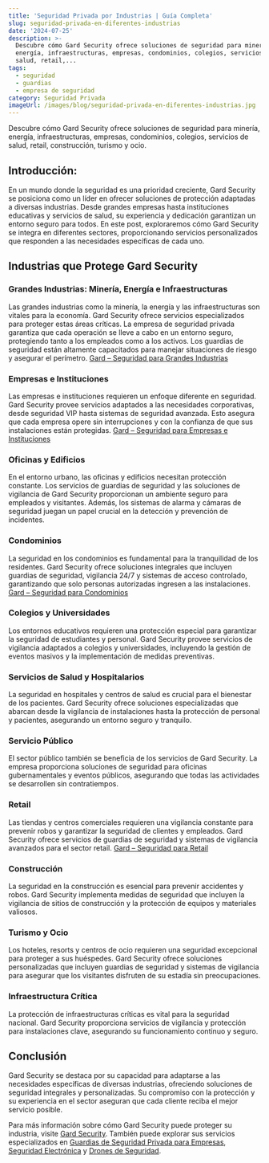 ```yaml
---
title: 'Seguridad Privada por Industrias | Guía Completa'
slug: seguridad-privada-en-diferentes-industrias
date: '2024-07-25'
description: >-
  Descubre cómo Gard Security ofrece soluciones de seguridad para minería,
  energía, infraestructuras, empresas, condominios, colegios, servicios de
  salud, retail,...
tags:
  - seguridad
  - guardias
  - empresa de seguridad
category: Seguridad Privada
imageUrl: /images/blog/seguridad-privada-en-diferentes-industrias.jpg
---
```



<p>Descubre cómo Gard Security ofrece soluciones de seguridad para minería, energía, infraestructuras, empresas, condominios, colegios, servicios de salud, retail, construcción, turismo y ocio.</p>



<h2 class="wp-block-heading" id="h-introduccion">Introducción:</h2>



<p>En un mundo donde la seguridad es una prioridad creciente, Gard Security se posiciona como un líder en ofrecer soluciones de protección adaptadas a diversas industrias. Desde grandes empresas hasta instituciones educativas y servicios de salud, su experiencia y dedicación garantizan un entorno seguro para todos. En este post, exploraremos cómo Gard Security se integra en diferentes sectores, proporcionando servicios personalizados que responden a las necesidades específicas de cada uno.</p>



<h2 class="wp-block-heading" id="h-industrias-que-protege-gard-security">Industrias que Protege Gard Security</h2>



<h3 class="wp-block-heading" id="h-grandes-industrias-mineria-energia-e-infraestructuras">Grandes Industrias: Minería, Energía e Infraestructuras</h3>



<p>Las grandes industrias como la minería, la energía y las infraestructuras son vitales para la economía. Gard Security ofrece servicios especializados para proteger estas áreas críticas. La empresa de seguridad privada garantiza que cada operación se lleve a cabo en un entorno seguro, protegiendo tanto a los empleados como a los activos. Los guardias de seguridad están altamente capacitados para manejar situaciones de riesgo y asegurar el perímetro. <a href="https://gard.cl">Gard &#8211; Seguridad para Grandes Industrias</a></p>



<h3 class="wp-block-heading" id="h-empresas-e-instituciones">Empresas e Instituciones</h3>



<p>Las empresas e instituciones requieren un enfoque diferente en seguridad. Gard Security provee servicios adaptados a las necesidades corporativas, desde seguridad VIP hasta sistemas de seguridad avanzada. Esto asegura que cada empresa opere sin interrupciones y con la confianza de que sus instalaciones están protegidas. <a href="https://gard.cl/guardias-de-seguridad-privada-para-empresas/">Gard &#8211; Seguridad para Empresas e Instituciones</a></p>



<h3 class="wp-block-heading" id="h-oficinas-y-edificios">Oficinas y Edificios</h3>



<p>En el entorno urbano, las oficinas y edificios necesitan protección constante. Los servicios de guardias de seguridad y las soluciones de vigilancia de Gard Security proporcionan un ambiente seguro para empleados y visitantes. Además, los sistemas de alarma y cámaras de seguridad juegan un papel crucial en la detección y prevención de incidentes.</p>



<h3 class="wp-block-heading" id="h-condominios">Condominios</h3>



<p>La seguridad en los condominios es fundamental para la tranquilidad de los residentes. Gard Security ofrece soluciones integrales que incluyen guardias de seguridad, vigilancia 24/7 y sistemas de acceso controlado, garantizando que solo personas autorizadas ingresen a las instalaciones. <a href="https://gard.cl">Gard &#8211; Seguridad para Condominios</a></p>



<h3 class="wp-block-heading" id="h-colegios-y-universidades">Colegios y Universidades</h3>



<p>Los entornos educativos requieren una protección especial para garantizar la seguridad de estudiantes y personal. Gard Security provee servicios de vigilancia adaptados a colegios y universidades, incluyendo la gestión de eventos masivos y la implementación de medidas preventivas.</p>



<h3 class="wp-block-heading" id="h-servicios-de-salud-y-hospitalarios">Servicios de Salud y Hospitalarios</h3>



<p>La seguridad en hospitales y centros de salud es crucial para el bienestar de los pacientes. Gard Security ofrece soluciones especializadas que abarcan desde la vigilancia de instalaciones hasta la protección de personal y pacientes, asegurando un entorno seguro y tranquilo.</p>



<h3 class="wp-block-heading" id="h-servicio-publico">Servicio Público</h3>



<p>El sector público también se beneficia de los servicios de Gard Security. La empresa proporciona soluciones de seguridad para oficinas gubernamentales y eventos públicos, asegurando que todas las actividades se desarrollen sin contratiempos.</p>



<h3 class="wp-block-heading" id="h-retail">Retail</h3>



<p>Las tiendas y centros comerciales requieren una vigilancia constante para prevenir robos y garantizar la seguridad de clientes y empleados. Gard Security ofrece servicios de guardias de seguridad y sistemas de vigilancia avanzados para el sector retail. <a href="https://gard.cl">Gard &#8211; Seguridad para Retail</a></p>



<h3 class="wp-block-heading" id="h-construccion">Construcción</h3>



<p>La seguridad en la construcción es esencial para prevenir accidentes y robos. Gard Security implementa medidas de seguridad que incluyen la vigilancia de sitios de construcción y la protección de equipos y materiales valiosos.</p>



<h3 class="wp-block-heading" id="h-turismo-y-ocio">Turismo y Ocio</h3>



<p>Los hoteles, resorts y centros de ocio requieren una seguridad excepcional para proteger a sus huéspedes. Gard Security ofrece soluciones personalizadas que incluyen guardias de seguridad y sistemas de vigilancia para asegurar que los visitantes disfruten de su estadía sin preocupaciones.</p>



<h3 class="wp-block-heading" id="h-infraestructura-critica">Infraestructura Crítica</h3>



<p>La protección de infraestructuras críticas es vital para la seguridad nacional. Gard Security proporciona servicios de vigilancia y protección para instalaciones clave, asegurando su funcionamiento continuo y seguro.</p>



<h2 class="wp-block-heading" id="h-conclusion">Conclusión</h2>



<p>Gard Security se destaca por su capacidad para adaptarse a las necesidades específicas de diversas industrias, ofreciendo soluciones de seguridad integrales y personalizadas. Su compromiso con la protección y su experiencia en el sector aseguran que cada cliente reciba el mejor servicio posible.</p>



<p>Para más información sobre cómo Gard Security puede proteger su industria, visite <a href="https://gard.cl">Gard Security</a>. También puede explorar sus servicios especializados en <a href="https://gard.cl/guardias-de-seguridad-privada-para-empresas/">Guardias de Seguridad Privada para Empresas</a>, <a href="https://gard.cl/seguridad-electronica/">Seguridad Electrónica</a> y <a href="https://gard.cl/drones-de-seguridad-para-empresas-e-industrias/">Drones de Seguridad</a>.</p>
